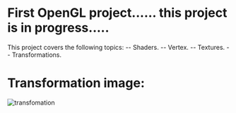 # First OpenGL project...... this project is in progress.....
This project covers the following topics:
-- Shaders.
-- Vertex.
-- Textures.
-- Transformations.
# Transformation image:


![transfomation](https://github.com/user-attachments/assets/59243398-ccaa-46a9-b2c9-676a971072ae)
